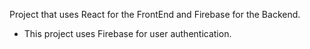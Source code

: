 Project that uses React for the FrontEnd and Firebase for the Backend.

- This project uses Firebase for user authentication.
